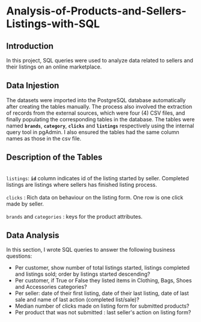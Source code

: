 # Analysis-of-Products-and-Sellers-Listings-with-SQL
 
## Introduction
In this project, SQL queries were used to analyze data related to sellers and their listings on an online marketplace.
## Data Injestion
The datasets were imported into the PostgreSQL database automatically after creating the tables manually. The process also involved the extraction of records from the external sources, which were four (4) CSV files, and finally populating the corresponding tables in the database. The tables were named **`brands`**, **`category`**, **`clicks`** and **`listings`** respectively using the internal query tool in pgAdmin. I also ensured the tables had the same column names as those in the csv file.
## Description of the Tables
<br> `listings`: **`id`** column indicates id of the listing started by seller. Completed listings are listings where sellers has finished listing process.</br>
<br> `clicks` : Rich data on behaviour on the listing form. One row is one click made by seller.</br>
<br> `brands` and `categories` : keys for the product attributes. </br>
## Data Analysis
In this section, I wrote SQL queries to answer the following business questions:
- Per customer, show number of total listings started, listings completed and listings sold; order by listings started descending?
- Per customer, if True or False they listed items in Clothing, Bags, Shoes and Accessories categories?
- Per seller: date of their first listing, date of their last listing, date of last sale and name of last action (completed list/sale)?
- Median number of clicks made on listing form for submitted products?
- Per product that was not submitted : last seller's action on listing form?
